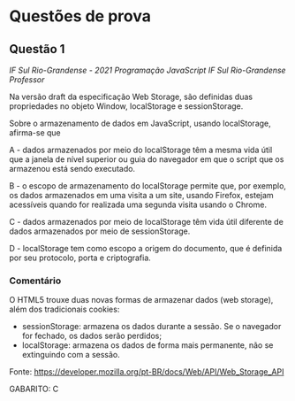 # Questões de prova

## Questão 1

*IF Sul Rio-Grandense - 2021 Programação JavaScript IF Sul Rio-Grandense Professor*

Na versão draft da especificação Web Storage, são definidas duas propriedades no objeto Window, localStorage e sessionStorage.

Sobre o armazenamento de dados em JavaScript, usando localStorage, afirma-se que

A - dados armazenados por meio do localStorage têm a mesma vida útil que a janela de nível superior ou guia do navegador em que o script que os armazenou está sendo executado.

B - o escopo de armazenamento do localStorage permite que, por exemplo, os dados armazenados em uma visita a um site, usando Firefox, estejam acessíveis quando for realizada uma segunda visita usando o Chrome.

C - dados armazenados por meio de localStorage têm vida útil diferente de dados armazenados por meio de sessionStorage.

D - localStorage tem como escopo a origem do documento, que é definida por seu protocolo, porta e criptografia.

### Comentário

O HTML5 trouxe duas novas formas de armazenar dados (web storage), além dos tradicionais cookies:
* sessionStorage: armazena os dados durante a sessão. Se o navegador for fechado, os dados serão perdidos;
* localStorage: armazena os dados de forma mais permanente, não se extinguindo com a sessão.

Fonte: https://developer.mozilla.org/pt-BR/docs/Web/API/Web_Storage_API

GABARITO: C